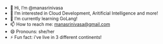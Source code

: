 - 👋 Hi, I’m @manasrinivasa
- 👀 I’m interested in Cloud Development, Aritificial Intelligence and more! 
- 🌱 I’m currently learning GoLang! 
- 📫 How to reach me: manasrinivasa@gmail.com
- 😄 Pronouns: she/her
- ⚡ Fun fact: i've live in 3 different continents! 

<!---
manasrinivasa/manasrinivasa is a ✨ special ✨ repository because its `README.md` (this file) appears on your GitHub profile.
You can click the Preview link to take a look at your changes.
--->
